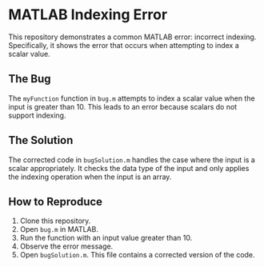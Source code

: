 # MATLAB Indexing Error
This repository demonstrates a common MATLAB error: incorrect indexing. Specifically, it shows the error that occurs when attempting to index a scalar value.

## The Bug
The `myFunction` function in `bug.m` attempts to index a scalar value when the input is greater than 10. This leads to an error because scalars do not support indexing.

## The Solution
The corrected code in `bugSolution.m` handles the case where the input is a scalar appropriately. It checks the data type of the input and only applies the indexing operation when the input is an array.

## How to Reproduce
1.  Clone this repository.
2. Open `bug.m` in MATLAB.
3. Run the function with an input value greater than 10.
4. Observe the error message.
5. Open `bugSolution.m`. This file contains a corrected version of the code.

